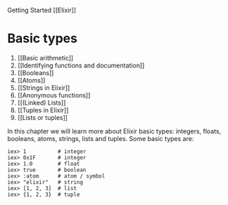 Getting Started
[[Elixir]]
# Basic types

1.  [[Basic arithmetic]]
2.  [[Identifying functions and documentation]]
3.  [[Booleans]]
4.  [[Atoms]]
5.  [[Strings in Elixir]]
6.  [[Anonymous functions]]
7.  [[(Linked) Lists]]
8.  [[Tuples in Elixir]]
9.  [[Lists or tuples]]

In this chapter we will learn more about Elixir basic types: integers, floats, booleans, atoms, strings, lists and tuples. Some basic types are:

```
iex> 1          # integer
iex> 0x1F       # integer
iex> 1.0        # float
iex> true       # boolean
iex> :atom      # atom / symbol
iex> "elixir"   # string
iex> [1, 2, 3]  # list
iex> {1, 2, 3}  # tuple
```